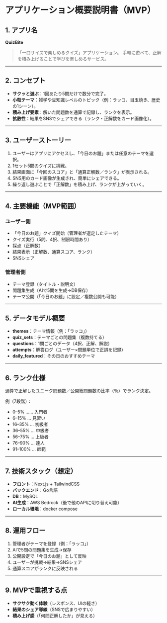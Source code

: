 # アプリケーション概要説明書（MVP）

## 1. アプリ名

**QuizBite**

> 「一口サイズで楽しめるクイズ」アプリケーション。
> 手軽に遊べて、正解を積み上げることで学びを楽しめるサービス。

---

## 2. コンセプト

* **サクッと遊ぶ**：1回あたり5問だけで数分で完了。
* **小粒テーマ**：雑学や豆知識レベルのトピック（例：ラッコ、目玉焼き、歴史の1シーン）。
* **積み上げ要素**：解いた問題数を通算で記録し、ランクを表示。
* **拡散性**：結果をSNSでシェアできる（ランク・正解数をカード画像化）。

---

## 3. ユーザーストーリー

1. ユーザーはアプリにアクセスし、「今日のお題」または任意のテーマを選択。
2. 1セット5問のクイズに挑戦。
3. 結果画面に「今回のスコア」と「通算正解数／ランク」が表示される。
4. SNS用のカード画像が生成され、簡単にシェアできる。
5. 繰り返し遊ぶことで「正解数」を積み上げ、ランクが上がっていく。

---

## 4. 主要機能（MVP範囲）

### ユーザー側

* 「今日のお題」クイズ開始（管理者が選定したテーマ）
* クイズ実行（5問、4択、制限時間あり）
* 採点（正解数）
* 結果表示（正解数、通算スコア、ランク）
* SNSシェア

### 管理者側

* テーマ登録（タイトル・説明文）
* 問題集生成（AIで5問を生成→DB保存）
* テーマ公開（「今日のお題」に設定／複数公開も可能）

---

## 5. データモデル概要

* **themes**：テーマ情報（例：「ラッコ」）
* **quiz_sets**：テーマごとの問題集（複数持てる）
* **questions**：1問ごとのデータ（4択、正解、解説）
* **attempts**：解答ログ（ユーザー×問題単位で正誤を記録）
* **daily_featured**：その日のおすすめテーマ

---

## 6. ランク仕様

通算で正解したユニーク問題数／公開総問題数の比率（％）でランク決定。

例（7段階）：

* 0–5% …… 入門者
* 6–15% … 見習い
* 16–35% … 初級者
* 36–55% … 中級者
* 56–75% … 上級者
* 76–90% … 達人
* 91–100% … 師範

---

## 7. 技術スタック（想定）

* **フロント**：Next.js + TailwindCSS
* **バックエンド**：Go言語
* **DB**：MySQL
* **AI生成**：AWS Bedrock（後で他のAPIに切り替え可能）
* **ローカル環境**：docker compose

---

## 8. 運用フロー

1. 管理者がテーマを登録（例：「ラッコ」）
2. AIで5問の問題集を生成→保存
3. 公開設定で「今日のお題」として反映
4. ユーザーが挑戦→結果→SNSシェア
5. 通算スコアがランクに反映される

---

## 9. MVPで重視する点

* **サクサク動く体験**（レスポンス、UIの軽さ）
* **結果のシェア導線**（SNSで広まりやすい）
* **積み上げ感**（「何問正解したか」が見える）
